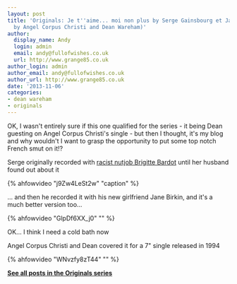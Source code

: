```yaml
---
layout: post
title: 'Originals: Je t''aime... moi non plus by Serge Gainsbourg et Jane Birkin (covered
  by Angel Corpus Christi and Dean Wareham)'
author:
  display_name: Andy
  login: admin
  email: andy@fullofwishes.co.uk
  url: http://www.grange85.co.uk
author_login: admin
author_email: andy@fullofwishes.co.uk
author_url: http://www.grange85.co.uk
date: '2013-11-06'
categories:
- dean wareham
- originals
---
```

<p>OK, I wasn't entirely sure if this one qualified for the series - it being Dean guesting on Angel Corpus Christi's single - but then I thought, it's my blog and why wouldn't I want to grasp the opportunity to put some top notch French smut on it!?</p>
<p>Serge originally recorded with <a href="http://en.wikipedia.org/wiki/Brigitte_Bardot#Politics_and_legal_issues">racist nutjob Brigitte Bardot</a> until her husband found out about it<br />
</p>
{% ahfowvideo "j9Zw4LeSt2w" "caption" %}

<p>... and then he recorded it with his new girlfriend Jane Birkin, and it's a much better version too...<br />
</p>
{% ahfowvideo "GlpDf6XX_j0" "" %}
<p>OK... I think I need a cold bath now</p>
<p>Angel Corpus Christi and Dean covered it for a 7" single released in 1994<br />
</p>
{% ahfowvideo "WNvzfy8zT44" "" %}
<p><strong><a href="/category/originals/" title="List: Originals">See all posts in the Originals series</a></strong></p>
